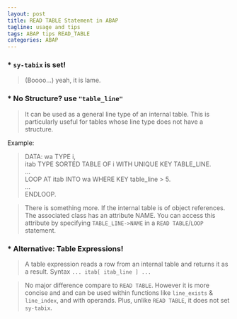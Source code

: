 ```yaml
---
layout: post
title: READ TABLE Statement in ABAP
tagline: usage and tips
tags: ABAP tips READ_TABLE
categories: ABAP
---
```


### * `sy-tabix` is set!
>(Boooo...) yeah, it is lame.

### * No Structure? use `"table_line"`
>It can be used as a general line type of an internal table. This is particularly useful for tables whose line type does not have a structure.

Example:

> DATA: wa   TYPE i,   
>      itab TYPE SORTED TABLE OF i WITH UNIQUE KEY TABLE_LINE.   
>...   
>LOOP AT itab INTO wa WHERE KEY table_line > 5.   
>  ...   
>ENDLOOP.   

>There is something more. If the internal table is of object references. The associated class has an attribute NAME. You can access this attribute by specifying `TABLE_LINE->NAME` in a `READ TABLE`/`LOOP` statement.


### * Alternative: Table Expressions!
>A table expression reads a row from an internal table and returns it as a result.
Syntax `... itab[ itab_line ] ... `

>No major difference compare to `READ TABLE`. However it is more concise and and can be used within functions like `line_exists` & `line_index`, and with operands. Plus, unlike `READ TABLE`, it does not set `sy-tabix`.
